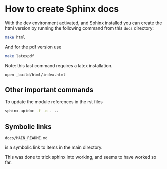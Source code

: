 # How to create Sphinx docs

With the dev environment activated, and Sphinx installed you can create the html version by running the following command from this `docs` directory:

```bash
make html
```

And for the pdf version use

```bash
make latexpdf
```

Note: this last command requires a latex installation.

```bash
open _build/html/index.html 
```

## Other important commands

To update the module references in the rst files

```bash
sphinx-apidoc -f -o . ..
```


## Symbolic links

`docs/MAIN_README.md` 

is a symbolic link to items in the main directory.

This was done to trick sphinx into working, and seems to have worked so far.
